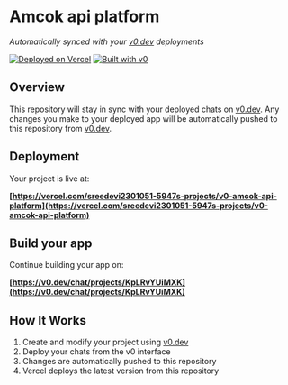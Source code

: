 # Amcok api platform

*Automatically synced with your [v0.dev](https://v0.dev) deployments*

[![Deployed on Vercel](https://img.shields.io/badge/Deployed%20on-Vercel-black?style=for-the-badge&logo=vercel)](https://vercel.com/sreedevi2301051-5947s-projects/v0-amcok-api-platform)
[![Built with v0](https://img.shields.io/badge/Built%20with-v0.dev-black?style=for-the-badge)](https://v0.dev/chat/projects/KpLRvYUiMXK)

## Overview

This repository will stay in sync with your deployed chats on [v0.dev](https://v0.dev).
Any changes you make to your deployed app will be automatically pushed to this repository from [v0.dev](https://v0.dev).

## Deployment

Your project is live at:

**[https://vercel.com/sreedevi2301051-5947s-projects/v0-amcok-api-platform](https://vercel.com/sreedevi2301051-5947s-projects/v0-amcok-api-platform)**

## Build your app

Continue building your app on:

**[https://v0.dev/chat/projects/KpLRvYUiMXK](https://v0.dev/chat/projects/KpLRvYUiMXK)**

## How It Works

1. Create and modify your project using [v0.dev](https://v0.dev)
2. Deploy your chats from the v0 interface
3. Changes are automatically pushed to this repository
4. Vercel deploys the latest version from this repository
